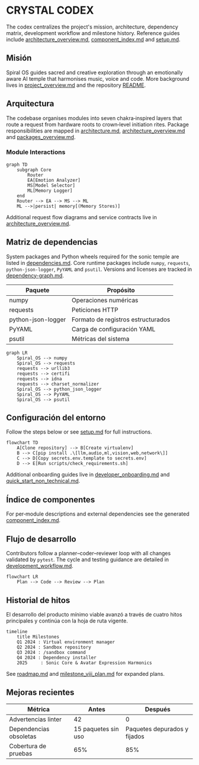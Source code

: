 # CRYSTAL CODEX

The codex centralizes the project's mission, architecture, dependency matrix,
development workflow and milestone history. Reference guides include
[architecture_overview.md](architecture_overview.md),
[component_index.md](component_index.md) and [setup.md](setup.md).

## Misión
Spiral OS guides sacred and creative exploration through an emotionally aware
AI temple that harmonises music, voice and code. More background lives in
[project_overview.md](project_overview.md) and the repository
[README](../README.md).

## Arquitectura
The codebase organises modules into seven chakra‑inspired layers that route a
request from hardware roots to crown‑level initiation rites. Package
responsibilities are mapped in [architecture.md](architecture.md),
[architecture_overview.md](architecture_overview.md) and
[packages_overview.md](packages_overview.md).

### Module Interactions
```mermaid
graph TD
    subgraph Core
        Router
        EA[Emotion Analyzer]
        MS[Model Selector]
        ML[Memory Logger]
    end
    Router --> EA --> MS --> ML
    ML -->|persist| memory[(Memory Stores)]
```
Additional request flow diagrams and service contracts live in
[architecture_overview.md](architecture_overview.md).

## Matriz de dependencias
System packages and Python wheels required for the sonic temple are listed in
[dependencies.md](dependencies.md). Core runtime packages include `numpy`,
`requests`, `python-json-logger`, `PyYAML` and `psutil`. Versions and licenses
are tracked in [dependency-graph.md](dependency-graph.md).

| Paquete            | Propósito                         |
|--------------------|-----------------------------------|
| numpy              | Operaciones numéricas             |
| requests           | Peticiones HTTP                   |
| python-json-logger | Formato de registros estructurados|
| PyYAML             | Carga de configuración YAML       |
| psutil             | Métricas del sistema              |

```mermaid
graph LR
    Spiral_OS --> numpy
    Spiral_OS --> requests
    requests --> urllib3
    requests --> certifi
    requests --> idna
    requests --> charset_normalizer
    Spiral_OS --> python_json_logger
    Spiral_OS --> PyYAML
    Spiral_OS --> psutil
```

## Configuración del entorno
Follow the steps below or see [setup.md](setup.md) for full instructions.

```mermaid
flowchart TD
    A[Clone repository] --> B[Create virtualenv]
    B --> C[pip install .\[llm,audio,ml,vision,web,network\]]
    C --> D[Copy secrets.env.template to secrets.env]
    D --> E[Run scripts/check_requirements.sh]
```

Additional onboarding guides live in
[developer_onboarding.md](developer_onboarding.md) and
[quick_start_non_technical.md](quick_start_non_technical.md).

## Índice de componentes
For per‑module descriptions and external dependencies see the generated
[component_index.md](component_index.md).

## Flujo de desarrollo
Contributors follow a planner–coder–reviewer loop with all changes validated by
`pytest`. The cycle and testing guidance are detailed in
[development_workflow.md](development_workflow.md).

```mermaid
flowchart LR
    Plan --> Code --> Review --> Plan
```

## Historial de hitos
El desarrollo del producto mínimo viable avanzó a través de cuatro hitos
principales y continúa con la hoja de ruta vigente.

```mermaid
timeline
    title Milestones
    Q1 2024 : Virtual environment manager
    Q2 2024 : Sandbox repository
    Q3 2024 : /sandbox command
    Q4 2024 : Dependency installer
    2025     : Sonic Core & Avatar Expression Harmonics
```

See [roadmap.md](roadmap.md) and [milestone_viii_plan.md](milestone_viii_plan.md)
for expanded plans.

## Mejoras recientes

| Métrica              | Antes                       | Después                     |
|----------------------|-----------------------------|-----------------------------|
| Advertencias linter  | 42                           | 0                           |
| Dependencias obsoletas| 15 paquetes sin uso         | Paquetes depurados y fijados|
| Cobertura de pruebas | 65%                          | 85%                         |


